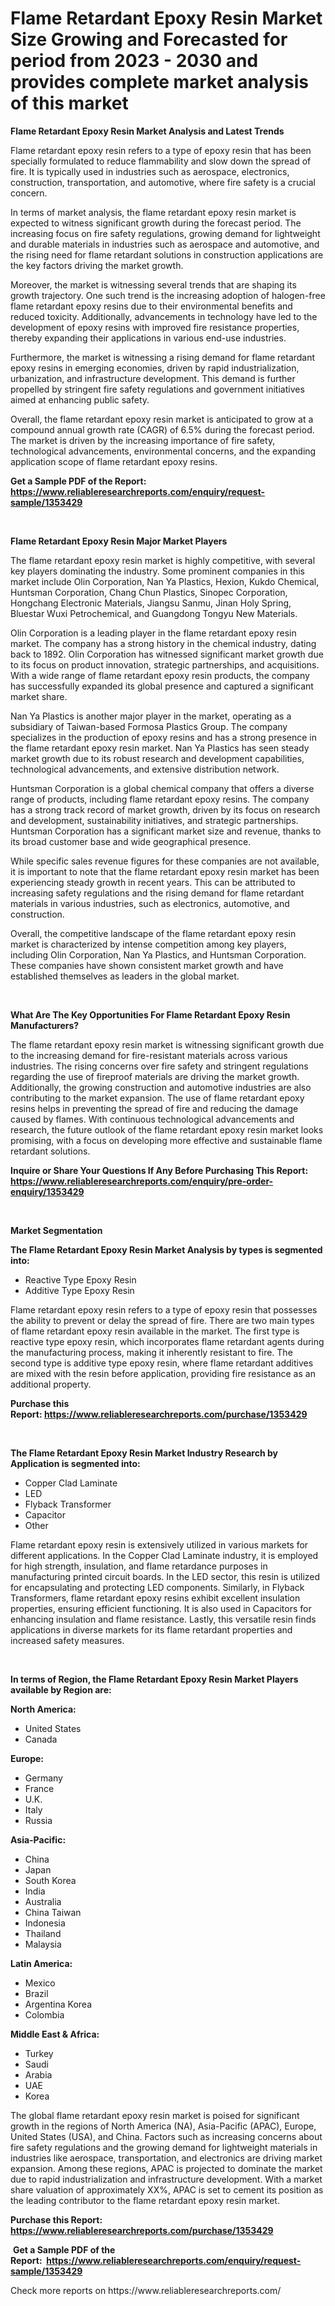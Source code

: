 <p><h1>Flame Retardant Epoxy Resin Market Size Growing and Forecasted for period from 2023 - 2030 and provides complete market analysis of this market</h1></p><p><strong>Flame Retardant Epoxy Resin Market Analysis and Latest Trends</strong></p>
<p><p>Flame retardant epoxy resin refers to a type of epoxy resin that has been specially formulated to reduce flammability and slow down the spread of fire. It is typically used in industries such as aerospace, electronics, construction, transportation, and automotive, where fire safety is a crucial concern.</p><p>In terms of market analysis, the flame retardant epoxy resin market is expected to witness significant growth during the forecast period. The increasing focus on fire safety regulations, growing demand for lightweight and durable materials in industries such as aerospace and automotive, and the rising need for flame retardant solutions in construction applications are the key factors driving the market growth.</p><p>Moreover, the market is witnessing several trends that are shaping its growth trajectory. One such trend is the increasing adoption of halogen-free flame retardant epoxy resins due to their environmental benefits and reduced toxicity. Additionally, advancements in technology have led to the development of epoxy resins with improved fire resistance properties, thereby expanding their applications in various end-use industries.</p><p>Furthermore, the market is witnessing a rising demand for flame retardant epoxy resins in emerging economies, driven by rapid industrialization, urbanization, and infrastructure development. This demand is further propelled by stringent fire safety regulations and government initiatives aimed at enhancing public safety.</p><p>Overall, the flame retardant epoxy resin market is anticipated to grow at a compound annual growth rate (CAGR) of 6.5% during the forecast period. The market is driven by the increasing importance of fire safety, technological advancements, environmental concerns, and the expanding application scope of flame retardant epoxy resins.</p></p>
<p><strong>Get a Sample PDF of the Report:&nbsp; <a href="https://www.reliableresearchreports.com/enquiry/request-sample/1353429">https://www.reliableresearchreports.com/enquiry/request-sample/1353429</a></strong></p>
<p>&nbsp;</p>
<p><strong>Flame Retardant Epoxy Resin Major Market Players</strong></p>
<p><p>The flame retardant epoxy resin market is highly competitive, with several key players dominating the industry. Some prominent companies in this market include Olin Corporation, Nan Ya Plastics, Hexion, Kukdo Chemical, Huntsman Corporation, Chang Chun Plastics, Sinopec Corporation, Hongchang Electronic Materials, Jiangsu Sanmu, Jinan Holy Spring, Bluestar Wuxi Petrochemical, and Guangdong Tongyu New Materials.</p><p>Olin Corporation is a leading player in the flame retardant epoxy resin market. The company has a strong history in the chemical industry, dating back to 1892. Olin Corporation has witnessed significant market growth due to its focus on product innovation, strategic partnerships, and acquisitions. With a wide range of flame retardant epoxy resin products, the company has successfully expanded its global presence and captured a significant market share.</p><p>Nan Ya Plastics is another major player in the market, operating as a subsidiary of Taiwan-based Formosa Plastics Group. The company specializes in the production of epoxy resins and has a strong presence in the flame retardant epoxy resin market. Nan Ya Plastics has seen steady market growth due to its robust research and development capabilities, technological advancements, and extensive distribution network.</p><p>Huntsman Corporation is a global chemical company that offers a diverse range of products, including flame retardant epoxy resins. The company has a strong track record of market growth, driven by its focus on research and development, sustainability initiatives, and strategic partnerships. Huntsman Corporation has a significant market size and revenue, thanks to its broad customer base and wide geographical presence.</p><p>While specific sales revenue figures for these companies are not available, it is important to note that the flame retardant epoxy resin market has been experiencing steady growth in recent years. This can be attributed to increasing safety regulations and the rising demand for flame retardant materials in various industries, such as electronics, automotive, and construction.</p><p>Overall, the competitive landscape of the flame retardant epoxy resin market is characterized by intense competition among key players, including Olin Corporation, Nan Ya Plastics, and Huntsman Corporation. These companies have shown consistent market growth and have established themselves as leaders in the global market.</p></p>
<p>&nbsp;</p>
<p><strong>What Are The Key Opportunities For Flame Retardant Epoxy Resin Manufacturers?</strong></p>
<p><p>The flame retardant epoxy resin market is witnessing significant growth due to the increasing demand for fire-resistant materials across various industries. The rising concerns over fire safety and stringent regulations regarding the use of fireproof materials are driving the market growth. Additionally, the growing construction and automotive industries are also contributing to the market expansion. The use of flame retardant epoxy resins helps in preventing the spread of fire and reducing the damage caused by flames. With continuous technological advancements and research, the future outlook of the flame retardant epoxy resin market looks promising, with a focus on developing more effective and sustainable flame retardant solutions.</p></p>
<p><strong>Inquire or Share Your Questions If Any Before Purchasing This Report: <a href="https://www.reliableresearchreports.com/enquiry/pre-order-enquiry/1353429">https://www.reliableresearchreports.com/enquiry/pre-order-enquiry/1353429</a></strong></p>
<p>&nbsp;</p>
<p><strong>Market Segmentation</strong></p>
<p><strong>The Flame Retardant Epoxy Resin Market Analysis by types is segmented into:</strong></p>
<p><ul><li>Reactive Type Epoxy Resin</li><li>Additive Type Epoxy Resin</li></ul></p>
<p><p>Flame retardant epoxy resin refers to a type of epoxy resin that possesses the ability to prevent or delay the spread of fire. There are two main types of flame retardant epoxy resin available in the market. The first type is reactive type epoxy resin, which incorporates flame retardant agents during the manufacturing process, making it inherently resistant to fire. The second type is additive type epoxy resin, where flame retardant additives are mixed with the resin before application, providing fire resistance as an additional property.</p></p>
<p><strong>Purchase this Report:&nbsp;<a href="https://www.reliableresearchreports.com/purchase/1353429">https://www.reliableresearchreports.com/purchase/1353429</a></strong></p>
<p>&nbsp;</p>
<p><strong>The Flame Retardant Epoxy Resin Market Industry Research by Application is segmented into:</strong></p>
<p><ul><li>Copper Clad Laminate</li><li>LED</li><li>Flyback Transformer</li><li>Capacitor</li><li>Other</li></ul></p>
<p><p>Flame retardant epoxy resin is extensively utilized in various markets for different applications. In the Copper Clad Laminate industry, it is employed for high strength, insulation, and flame retardance purposes in manufacturing printed circuit boards. In the LED sector, this resin is utilized for encapsulating and protecting LED components. Similarly, in Flyback Transformers, flame retardant epoxy resins exhibit excellent insulation properties, ensuring efficient functioning. It is also used in Capacitors for enhancing insulation and flame resistance. Lastly, this versatile resin finds applications in diverse markets for its flame retardant properties and increased safety measures.</p></p>
<p>&nbsp;</p>
<p><strong>In terms of Region, the Flame Retardant Epoxy Resin Market Players available by Region are:</strong></p>
<p>
    <p> <strong> North America: </strong>
        <ul>
            <li>United States</li>
            <li>Canada</li>
        </ul>
        </p> 
    <p> <strong> Europe: </strong>
        <ul>
            <li>Germany</li>
            <li>France</li>
            <li>U.K.</li>
            <li>Italy</li>
            <li>Russia</li>
        </ul>
        </p> 
    <p> <strong> Asia-Pacific: </strong>
        <ul>
            <li>China</li>
            <li>Japan</li>
            <li>South Korea</li>
            <li>India</li>
            <li>Australia</li>
            <li>China Taiwan</li>
            <li>Indonesia</li>
            <li>Thailand</li>
            <li>Malaysia</li>
        </ul>
        </p> 
    <p> <strong> Latin America: </strong>
        <ul>
            <li>Mexico</li>
            <li>Brazil</li>
            <li>Argentina Korea</li>
            <li>Colombia</li>
        </ul>
        </p> 
    <p> <strong> Middle East & Africa: </strong>
        <ul>
            <li>Turkey</li>
            <li>Saudi</li>
            <li>Arabia</li>
            <li>UAE</li>
            <li>Korea</li>
        </ul>
    </p>
    </p>
<p><p>The global flame retardant epoxy resin market is poised for significant growth in the regions of North America (NA), Asia-Pacific (APAC), Europe, United States (USA), and China. Factors such as increasing concerns about fire safety regulations and the growing demand for lightweight materials in industries like aerospace, transportation, and electronics are driving market expansion. Among these regions, APAC is projected to dominate the market due to rapid industrialization and infrastructure development. With a market share valuation of approximately XX%, APAC is set to cement its position as the leading contributor to the flame retardant epoxy resin market.</p></p>
<p><strong>Purchase this Report: <a href="https://www.reliableresearchreports.com/purchase/1353429">https://www.reliableresearchreports.com/purchase/1353429</a></strong></p>
<p>&nbsp;<strong>Get a Sample PDF of the Report:&nbsp;&nbsp;<a href="https://www.reliableresearchreports.com/enquiry/request-sample/1353429">https://www.reliableresearchreports.com/enquiry/request-sample/1353429</a></strong></p>
<p><strong></strong></p>
<p>Check more reports on https://www.reliableresearchreports.com/</p>